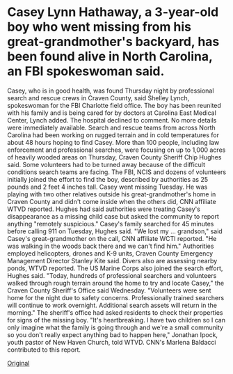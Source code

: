 # Casey Lynn Hathaway, a 3-year-old boy who went missing from his great-grandmother's backyard, has been found alive in North Carolina, an FBI spokeswoman said.

Casey, who is in good health, was found Thursday night by professional search and rescue crews in Craven County, said Shelley Lynch, spokeswoman for the FBI Charlotte field office.
The boy has been reunited with his family and is being cared for by doctors at Carolina East Medical Center, Lynch added.
The hospital declined to comment.
No more details were immediately available.
Search and rescue teams from across North Carolina had been working on rugged terrain and in cold temperatures for about 48 hours hoping to find Casey.
More than 100 people, including law enforcement and professional searches, were focusing on up to 1,000 acres of heavily wooded areas on Thursday, Craven County Sheriff Chip Hughes said. Some volunteers had to be turned away because of the difficult conditions search teams are facing.
The FBI, NCIS and dozens of volunteers initially joined the effort to find the boy, described by authorities as 25 pounds and 2 feet 4 inches tall.
Casey went missing Tuesday. He was playing with two other relatives outside his great-grandmother's home in Craven County and didn't come inside when the others did, CNN affiliate WTVD reported.
Hughes had said authorities were treating Casey's disappearance as a missing child case but asked the community to report anything "remotely suspicious."
Casey's family searched for 45 minutes before calling 911 on Tuesday, Hughes said.
"We lost my ... grandson," said Casey's great-grandmother on the call, CNN affiliate WCTI reported. "He was walking in the woods back there and we can't find him."
Authorities employed helicopters, drones and K-9 units, Craven County Emergency Management Director Stanley Kite said. Divers also are assessing nearby ponds, WTVD reported.
The US Marine Corps also joined the search effort, Hughes said.
"Today, hundreds of professional searchers and volunteers walked through rough terrain around the home to try and locate Casey," the Craven County Sheriff's Office said Wednesday. "Volunteers were sent home for the night due to safety concerns. Professionally trained searchers will continue to work overnight. Additional search assets will return in the morning."
The sheriff's office had asked residents to check their properties for signs of the missing boy.
"It's heartbreaking. I have two children so I can only imagine what the family is going through and we're a small community so you don't really expect anything bad to happen here," Jonathan Ipock, youth pastor of New Haven Church, told WTVD.
CNN's Marlena Baldacci contributed to this report.

[Original](https://edition.cnn.com/2019/01/24/us/missing-boy-casey-hathaway-search/index.html?utm_medium=social&utm_content=2019-01-25T03%3A59%3A43&utm_source=twCNN&utm_term=image)
